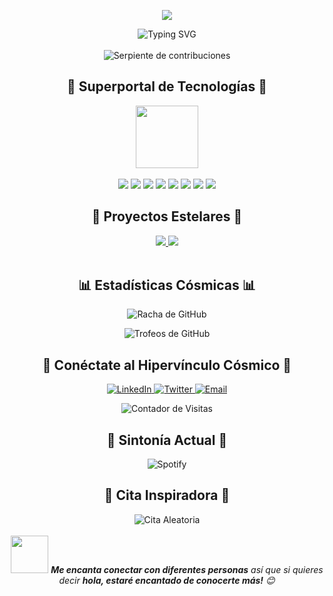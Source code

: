 <p align="center">
  <img src="https://capsule-render.vercel.app/api?type=waving&color=0:00FF00,100:00BFFF&height=300&section=header&text=Tu%20Nombre&fontSize=90&animation=fadeIn&fontAlignY=38&desc=Arquitecto%20Digital%20%7C%20Visionario%20Tech%20%7C%20Creador%20de%20Futuros&descAlignY=51&descAlign=50&fontColor=FFFFFF" />
</p>
<div align="center">
  <img src="https://readme-typing-svg.demolab.com?font=Fira+Code&size=22&duration=3000&pause=1000&color=00FF00&center=true&vCenter=true&width=435&lines=Desarrollador+Full-Stack;Arquitecto+de+Sueños+Digitales;Explorador+del+Ciberespacio;Creador+de+Realidades+Virtuales" alt="Typing SVG" />
</div>
<br>
<div align="center">
  <img src="https://github.com/TuUsuario/TuUsuario/blob/output/github-contribution-grid-snake-dark.svg" alt="Serpiente de contribuciones">
</div>
<h2 align="center">🚀 Superportal de Tecnologías 🚀</h2>
<div align="center">
  <img src="https://media.giphy.com/media/QssGEmpkyEOhBCb7e1/giphy.gif" width="100">
  <br><br>
  <img src="https://img.shields.io/badge/-JavaScript-black?style=for-the-badge&logo=javascript&logoColor=F7DF1E">
  <img src="https://img.shields.io/badge/-Python-black?style=for-the-badge&logo=Python&logoColor=3776AB">
  <img src="https://img.shields.io/badge/-React-black?style=for-the-badge&logo=react&logoColor=61DAFB">
  <img src="https://img.shields.io/badge/-Node.js-black?style=for-the-badge&logo=Node.js&logoColor=339933">
  <img src="https://img.shields.io/badge/-TypeScript-black?style=for-the-badge&logo=typescript&logoColor=007ACC">
  <img src="https://img.shields.io/badge/-SQL-black?style=for-the-badge&logo=MySQL&logoColor=4479A1">
  <img src="https://img.shields.io/badge/-Docker-black?style=for-the-badge&logo=docker&logoColor=2496ED">
  <img src="https://img.shields.io/badge/-Git-black?style=for-the-badge&logo=git&logoColor=F05032">
</div>
<h2 align="center">🌌 Proyectos Estelares 🌌</h2>
<div align="center">
  <a href="https://github.com/tuusuario/proyecto1">
    <img src="https://github-readme-stats.vercel.app/api/pin/?username=tuusuario&repo=proyecto1&theme=radical&bg_color=0D1117&title_color=00FF00&icon_color=00FF00&hide_border=true&show_icons=true" />
  </a>
  <a href="https://github.com/tuusuario/proyecto2">
    <img src="https://github-readme-stats.vercel.app/api/pin/?username=tuusuario&repo=proyecto2&theme=radical&bg_color=0D1117&title_color=00FF00&icon_color=00FF00&hide_border=true&show_icons=true" />
  </a>
</div>
<br>
<h2 align="center">📊 Estadísticas Cósmicas 📊</h2>
<p align="center">
  <img src="https://github-readme-streak-stats.herokuapp.com/?user=tuusuario&theme=highcontrast&hide_border=true&stroke=0000&background=0D1117&ring=00FF00&fire=00FF00&currStreakNum=00FF00&currStreakLabel=00FF00&sideNums=00FF00&sideLabels=00FF00" alt="Racha de GitHub">
</p>
<p align="center">
  <img src="https://github-profile-trophy.vercel.app/?username=tuusuario&theme=matrix&no-frame=true&no-bg=true&margin-w=4" alt="Trofeos de GitHub">
</p>
<h2 align="center">🌠 Conéctate al Hipervínculo Cósmico 🌠</h2>
<p align="center">
  <a href="https://linkedin.com/in/tuusuario" target="_blank">
    <img src="https://img.shields.io/badge/LinkedIn-%230077B5.svg?&style=for-the-badge&logo=linkedin&logoColor=white" alt="LinkedIn">
  </a>
  <a href="https://twitter.com/tuusuario" target="_blank">
    <img src="https://img.shields.io/badge/Twitter-%231DA1F2.svg?&style=for-the-badge&logo=twitter&logoColor=white" alt="Twitter">
  </a>
  <a href="mailto:tuemail@example.com" target="_blank">
    <img src="https://img.shields.io/badge/Email-D14836?style=for-the-badge&logo=gmail&logoColor=white" alt="Email">
  </a>
</p>
<div align="center">
  <img src="https://profile-counter.glitch.me/tuusuario/count.svg" alt="Contador de Visitas">
</div>
<h2 align="center">🎵 Sintonía Actual 🎵</h2>
<div align="center">
  <img src="https://spotify-github-profile.vercel.app/api/view?uid=tuusuariospotify&cover_image=true&theme=novatorem&show_offline=false&background_color=121212&bar_color=53b14f&bar_color_cover=false" alt="Spotify">
</div>
<h2 align="center">💬 Cita Inspiradora 💬</h2>
<div align="center">
  <img src="https://quotes-github-readme.vercel.app/api?type=horizontal&theme=radical" alt="Cita Aleatoria">
</div>
<br>
<div align="center">
  <img src="https://media.giphy.com/media/LnQjpWaON8nhr21vNW/giphy.gif" width="60"> <em><b>Me encanta conectar con diferentes personas</b> así que si quieres decir <b>hola, estaré encantado de conocerte más!</b> 😊</em>
</div>
